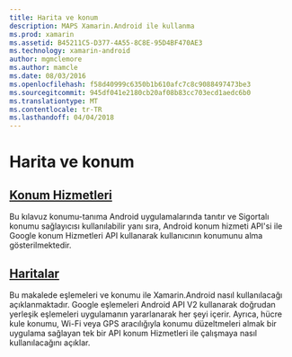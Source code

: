 ```yaml
---
title: Harita ve konum
description: MAPS Xamarin.Android ile kullanma
ms.prod: xamarin
ms.assetid: B45211C5-D377-4A55-8C8E-95D4BF470AE3
ms.technology: xamarin-android
author: mgmclemore
ms.author: mamcle
ms.date: 08/03/2016
ms.openlocfilehash: f58d40999c6350b1b610afc7c8c9088497473be3
ms.sourcegitcommit: 945df041e2180cb20af08b83cc703ecd1aedc6b0
ms.translationtype: MT
ms.contentlocale: tr-TR
ms.lasthandoff: 04/04/2018
---
```

# <a name="maps-and-location"></a>Harita ve konum


##  <a name="location-servicesandroidplatformmaps-and-locationlocationmd"></a>[Konum Hizmetleri](~/android/platform/maps-and-location/location.md)

Bu kılavuz konumu-tanıma Android uygulamalarında tanıtır ve Sigortalı konumu sağlayıcısı kullanılabilir yanı sıra, Android konum hizmeti API'si ile Google konum Hizmetleri API kullanarak kullanıcının konumunu alma gösterilmektedir.


##  <a name="mapsandroidplatformmaps-and-locationmapsindexmd"></a>[Haritalar](~/android/platform/maps-and-location/maps/index.md)

Bu makalede eşlemeleri ve konumu ile Xamarin.Android nasıl kullanılacağı açıklanmaktadır. Google eşlemeleri Android API V2 kullanarak doğrudan yerleşik eşlemeleri uygulamanın yararlanarak her şeyi içerir. Ayrıca, hücre kule konumu, Wi-Fi veya GPS aracılığıyla konumu düzeltmeleri almak bir uygulama sağlayan tek bir API konum Hizmetleri ile çalışmaya nasıl kullanılacağını açıklar.

